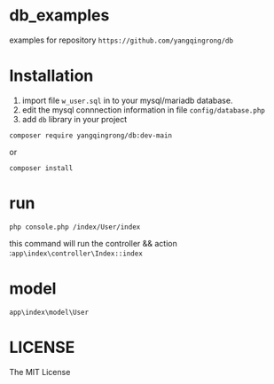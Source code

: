 # db_examples
 examples for repository `https://github.com/yangqingrong/db`

# Installation
1. import file `w_user.sql` in to your mysql/mariadb database.
2. edit the mysql connnection information in file `config/database.php`
3. add `db` library in your project
```
composer require yangqingrong/db:dev-main
```
or 
```
composer install
```
# run
```
php console.php /index/User/index
```
this command will run the controller && action :`app\index\controller\Index::index`

# model 
`app\index\model\User`

# LICENSE
The MIT License